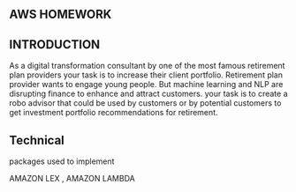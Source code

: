 ## AWS HOMEWORK

## INTRODUCTION

As a digital transformation consultant by one of the most famous retirement plan providers your task is to increase their client portfolio. Retirement plan provider wants to engage young people. But machine learning and NLP are disrupting finance to enhance and attract customers. your task is to create a robo advisor that could be used by customers or by potential customers to get investment portfolio recommendations for retirement.

## Technical 

packages used to implement 

AMAZON LEX ,
AMAZON LAMBDA


